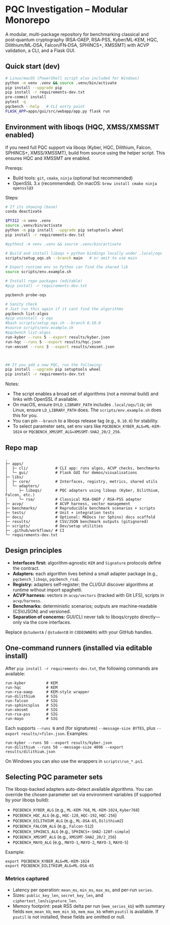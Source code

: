 
# PQC Investigation – Modular Monorepo

A modular, multi-package repository for benchmarking classical and post‑quantum cryptography (RSA‑OAEP, RSA‑PSS, Kyber/ML‑KEM, HQC, Dilithium/ML‑DSA, Falcon/FN‑DSA, SPHINCS+, XMSSMT) with ACVP validation, a CLI, and a Flask GUI.

## Quick start (dev)
```bash
# Linux/macOS (PowerShell script also included for Windows)
python -m venv .venv && source .venv/bin/activate
pip install --upgrade pip
pip install -r requirements-dev.txt
pre-commit install
pytest -q
pqcbench --help   # CLI entry point
FLASK_APP=apps/gui/src/webapp/app.py flask run
```

## Environment with liboqs (HQC, XMSS/XMSSMT enabled)

If you need full PQC support via liboqs (Kyber, HQC, Dilithium, Falcon, SPHINCS+, XMSS/XMSSMT), build from source using the helper script. This ensures HQC and XMSSMT are enabled.

Prereqs:
- Build tools: `git`, `cmake`, `ninja` (optional but recommended)
- OpenSSL 3.x (recommended). On macOS: `brew install cmake ninja openssl@3`

Steps:
```bash
# If its showing (base)
conda deactivate

$PY312 -m venv .venv
source .venv/bin/activate
python -m pip install --upgrade pip setuptools wheel
pip install -r requirements-dev.txt

#python3 -m venv .venv && source .venv/bin/activate

# Build and install liboqs + python bindings locally under .local/oqs
scripts/setup_oqs.sh --branch main   # or omit to use main

# Export runtime env so Python can find the shared lib
source scripts/env.example.sh

# Install repo packages (editable)
#pip install -r requirements-dev.txt

pqcbench probe-oqs

# Sanity check
# Just run this again if it cant find the algorithms
pqcbench list-algos
#pip uninstall -y oqs
#bash scripts/setup_oqs.sh --branch 0.10.0
#source scripts/env.example.sh
#pqcbench list-algos 
run-kyber --runs 5 --export results/kyber.json
run-hqc --runs 5 --export results/hqc.json
run-xmssmt --runs 3 --export results/xmssmt.json



## If you add a new PQC, run the following:
pip install --upgrade pip setuptools wheel
pip install -r requirements-dev.txt
```

Notes:
- The script enables a broad set of algorithms (not a minimal build) and links with OpenSSL if available.
- On macOS, ensure `DYLD_LIBRARY_PATH` includes `.local/oqs/lib`; on Linux, ensure `LD_LIBRARY_PATH` does. The `scripts/env.example.sh` does this for you.
- You can pin `--branch` to a liboqs release tag (e.g., `0.10.0`) for stability.
- To select parameter sets, set env vars like `PQCBENCH_KYBER_ALG=ML-KEM-1024` or `PQCBENCH_XMSSMT_ALG=XMSSMT-SHA2_20/2_256`.

## Repo map
```
.
├─ apps/
│  ├─ cli/            # CLI app: runs algos, ACVP checks, benchmarks
│  └─ gui/            # Flask GUI for demos/visualisations
├─ libs/
│  ├─ core/           # Interfaces, registry, metrics, shared utils
│  └─ adapters/
│     ├─ liboqs/      # PQC adapters using liboqs (Kyber, Dilithium, Falcon, etc.)
│     └─ rsa/         # Classical RSA-OAEP / RSA-PSS adapter
├─ acvp/              # ACVP harness, vector management
├─ benchmarks/        # Reproducible benchmark scenarios + scripts
├─ tests/             # Unit + integration tests
├─ docs/              # Optional: MkDocs (or Sphinx) docs scaffold
├─ results/           # CSV/JSON benchmark outputs (gitignored)
├─ scripts/           # Dev/setup utilities
├─ .github/workflows/ # CI
└─ requirements-dev.txt
```

## Design principles
- **Interfaces first:** algorithm‑agnostic `KEM` and `Signature` protocols define the contract.
- **Adapters:** each algorithm lives behind a small adapter package (e.g., `pqcbench_liboqs`, `pqcbench_rsa`).
- **Registry:** adapters self‑register; the CLI/GUI discover algorithms at runtime without import spaghetti.
- **ACVP harness:** vectors in `acvp/vectors` (tracked with Git LFS), scripts in `acvp/harness`.
- **Benchmarks:** deterministic scenarios; outputs are machine‑readable (CSV/JSON) and versioned.
- **Separation of concerns:** GUI/CLI never talk to liboqs/crypto directly—only via the core interfaces.

Replace `@studentA` / `@studentB` in `CODEOWNERS` with your GitHub handles.


## One-command runners (installed via editable install)
After `pip install -r requirements-dev.txt`, the following commands are available:
```
run-kyber         # KEM
run-hqc           # KEM
run-rsa-oaep      # KEM-style wrapper
run-dilithium     # SIG
run-falcon        # SIG
run-sphincsplus   # SIG
run-xmssmt        # SIG
run-rsa-pss       # SIG
run-mayo          # SIG
```
Each supports `--runs N` and (for signatures) `--message-size BYTES`, plus `--export results/<file>.json`.
Examples:
```
run-kyber --runs 50 --export results/kyber.json
run-dilithium --runs 50 --message-size 4096 --export results/dilithium.json
```
On Windows you can also use the wrappers in `scripts\run_*.ps1`.

## Selecting PQC parameter sets

The liboqs-backed adapters auto-detect available algorithms. You can override the chosen parameter set via environment variables (if supported by your liboqs build):

- `PQCBENCH_KYBER_ALG` (e.g., `ML-KEM-768`, `ML-KEM-1024`, `Kyber768`)
- `PQCBENCH_HQC_ALG` (e.g., `HQC-128`, `HQC-192`, `HQC-256`)
- `PQCBENCH_DILITHIUM_ALG` (e.g., `ML-DSA-65`, `Dilithium2`)
- `PQCBENCH_FALCON_ALG` (e.g., `Falcon-512`)
- `PQCBENCH_SPHINCS_ALG` (e.g., `SPHINCS+-SHA2-128f-simple`)
- `PQCBENCH_XMSSMT_ALG` (e.g., `XMSSMT-SHA2_20/2_256`)
- `PQCBENCH_MAYO_ALG` (e.g., `MAYO-1`, `MAYO-2`, `MAYO-3`, `MAYO-5`)

Example:

```
export PQCBENCH_KYBER_ALG=ML-KEM-1024
export PQCBENCH_DILITHIUM_ALG=ML-DSA-65
```

### Metrics captured
- Latency per operation: `mean_ms`, `min_ms`, `max_ms`, and per-run `series`.
- Sizes: `public_key_len`, `secret_key_len`, and `ciphertext_len`/`signature_len`.
- Memory footprint: peak RSS delta per run (`mem_series_kb`) with summary fields
  `mem_mean_kb`, `mem_min_kb`, `mem_max_kb` when `psutil` is available. If `psutil`
  is not installed, these fields are omitted or null.

